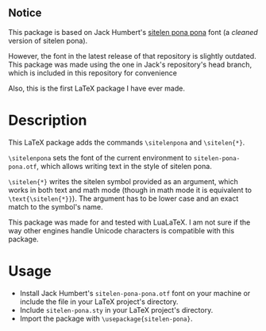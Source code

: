## Notice
This package is based on Jack Humbert's [sitelen pona pona](https://github.com/jackhumbert/sitelen-pona-pona) font (a _cleaned_ version of sitelen pona).

However, the font in the latest release of that repository is slightly outdated. This package was made using the one in Jack's repository's head branch, which is included in this repository for convenience

Also, this is the first LaTeX package I have ever made.

# Description
This LaTeX package adds the commands `\sitelenpona` and `\sitelen{*}`.

`\sitelenpona` sets the font of the current environment to `sitelen-pona-pona.otf`, which allows writing text in the style of sitelen pona.

`\sitelen{*}` writes the sitelen symbol provided as an argument, which works in both text and math mode (though in math mode it is equivalent to `\text{\sitelen{*}}`). The argument has to be lower case and an exact match to the symbol's name.

This package was made for and tested with LuaLaTeX. I am not sure if the way other engines handle Unicode characters is compatible with this package.

# Usage
* Install Jack Humbert's `sitelen-pona-pona.otf` font on your machine or include the file in your LaTeX project's directory.
* Include `sitelen-pona.sty` in your LaTeX project's directory.
* Import the package with `\usepackage{sitelen-pona}`.
